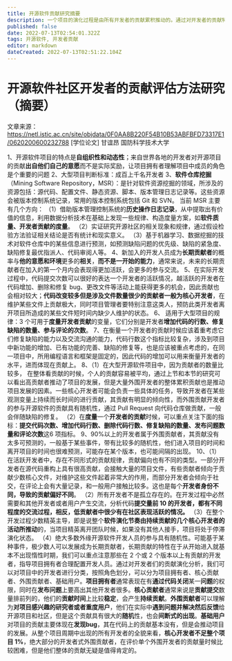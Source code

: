 ```yaml
---
title: 开源软件贡献研究摘要
description: 一个项目的演化过程是由所有开发者的贡献累积推动的。通过对开发者的贡献特征进行研究，能够帮助研究人员发现开发者对项目的具体影响，对开发者的贡献组成研究，能够指导项目拥有者理解不同开发者的开发偏好，从而合理地进行人员配置。 
published: false
date: 2022-07-13T02:54:01.322Z
tags: 开源软件, 开发者贡献
editor: markdown
dateCreated: 2022-07-13T02:51:22.104Z
---
```


# 开源软件社区开发者的贡献评估方法研究（摘要）
文章来源：https://netl.istic.ac.cn/site/objdata/0F0AA8B220F54B10B53ABFBFD73317E1/0620200600232788
[学位论文] 甘谊昂 国防科学技术大学

1、开源软件项目的特点是**自组织性和动态性**；来自世界各地的开发者对开源项目的贡献**出自他们自己的意愿**而不是实际奖励，让项目拥有者理解项目中成员的角色是个重要的问题
2、大型项目判断标准：成百上千名开发者
3、**软件仓库挖掘**（Mining Software Repository，MSR）：是针对软件资源挖掘的领域，所涉及的资源包括：源代码、配置文件、静态资源、脚本、版本管理日志记录等。这些资源会被版本控制系统记录，常用的版本控制系统包括 Git 和 SVN。
当前 MSR 主要有几个方向：
（1）借助版本管理控制系统的**历史操作日志记录**，从中提取出有价值的信息，利用数据分析技术在基础上发现一些规律、构造度量方案，如**软件质量、开发者贡献的度量**。
（2）实证研究开源社区的相关现象和规律，通过假设检验方法验证相关结论是否有统计和现实意义。
（3）基于机器学习、数据挖掘的技术对软件仓库中的某些信息进行预测，如预测缺陷问题的优先级、缺陷的紧急度、缺陷修复最优指派人、代码审阅人等。
4、新加入的开发人员成为**长期贡献者**的概率与**他的意愿和环境**更多的**相关**，**而不是一开始的能力**，通常来说，未来的长期贡献者在加入的第一个月内会表现得更加活跃，会更多的参与交流。 
5、在实际开发过程中，代码提交次数可以很好的表达一个开发者的活跃情况，越活跃的开发者在代码增加、删除和修复 bug、更改文件等活动上能获得更多的机会，因此贡献也会相对较大；**代码改变较多但是涉及文件数量很少的贡献者一般为核心开发者**，在维护某些文件上贡献极大，同时项目管理者要特别注意这类人，预防此类开发者离开项目所造成的某些文件短时间内缺少人维护的状态。
6、 适用于大型项目的规律：3 个可用于**度量开发者贡献**的变量，它们分别是开发者**增加代码的行数、修复缺陷的数量、参与评论的次数**。
7、在衡量一个开发者的贡献时候应该着重考虑它们修复缺陷的能力以及交流沟通的能力，代码行数这个指标比较复杂，涉及到项目中新功能的增加、已有功能的完善、缺陷的修复等，也是应该被重点考虑的，在同一项目中，所用编程语言和框架是固定的，因此代码的增加可以用来衡量开发者的水平，进而体现在贡献上。
8、（1）在大型开源软件项目中，因为贡献者的数量比较多， 在整体看贡献的时候，个人的贡献容易被平均，通过上节和本节的研究可以看出高贡献者推动了项目的发展，但是大量外围开发者的整体累积贡献也是推动项目发展的因素。一些核心开发者可能会负责一些具体的任务，导致开发者在某些观测变量上持续而长时间的进行贡献，其贡献有明显的倾向性，而外围贡献开发者的参与开源软件的贡献具有随机性，通过 Pull Request 向代码仓库做贡献，一般会伴随缺陷的修复。
（2）在**度量**一个**开发者的贡献**时候，可以重点关注下面的指标：**提交代码次数、增加代码行数、删除代码行数、修复缺陷的数量、发布问题数量和评论次数**这6 项指标。
9、90%以上的开发者属于外围贡献者，其贡献没有太多可预测的，一般基于某些事件，带有比较多的随机性，他们进入项目的时间和离开项目的时间也很难预测，可能存在某个版本，也可能间隔的出现。
10、（1）在活跃开发者中，存在不同形式的贡献规律，贡献偏向也有不同的类型。一部分开发者在源代码重构上具有很高贡献，会接触大量的项目文件，有些贡献者倾向于贡献少数核心文件，对维护这些文件起着非常大的作用，而部分开发者会倾向于社交，在评论上会有大量记录，和一般用户接触比较多。这也是每个**开发者身份不同，导致的贡献偏好不同**。
（2）所有开发者不是孤立存在的。在开发过程中必然需要和其他开发者或者用户产生交流，分析代码**提交量前 10 的开发者，都有不同程度的交流过程，相反，低贡献者中很少有在社区表现活跃的情况。**
（3）在整个开发过程少数精英主导，即是说整个**软件演化节奏由持续贡献的几个核心开发者的活动所推动**的，当项目精英离开团队时候，如果没有其他人接手，项目将处于停滞演化状态。
（4）绝大多数外缘开源软件开发人员的参与具有随机性。可能基于某种事件，极少数人可以发展成为长期贡献者，长期贡献的特性在于从开始进入就基本不出现惰性时期，我们可以重点注意那些在 2 个或 2 个版本以上有贡献的开发者，指导项目拥有者合理配置开发人员。通过对开发者们的贡献演化分析，我们可以对项目中的开发者进行分类，按照角色划分，可以分为项目拥有者、核心贡献者、外围贡献者、基础用户。**项目拥有者**通常表现在有**通过代码关闭**某一**问题**的权限，同时在**发布问题**上要高出其他开发者很多。**核心贡献者**通常来说是**贡献提交**数量排前列的，他们的**贡献时间**上比较**稳定**，会产生**持续贡献**。**外围贡献者**可以理解为**对项目感兴趣的研究者或者重度用户**，他们在实际中**遇到问题并解决然后反馈**给开源项目和社区，但是这个贡献具有很大的**随机**性，也会**间断式的出现**。**基础用户**对项目的贡献主要体现在**发现bug**，其在代码上的贡献基本没有，但是会推动项目的发展。从整个项目周期中出现的所有开发者的全貌来看，**核心开发者不足整个项目 1%**，绝大部分的开发者式外围贡献者，在评价单个外围开发者的贡献量时候比较困难，但是他们整体的贡献无疑是值得肯定的。